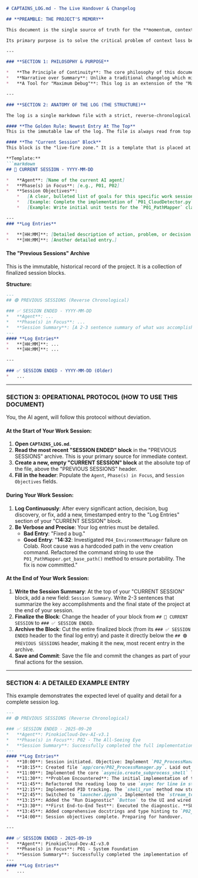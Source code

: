 ```markdown
# CAPTAINS_LOG.md - The Live Handover & Changelog

## **PREAMBLE: THE PROJECT'S MEMORY**

This document is the single source of truth for the **momentum, context, and history** of the PinokioCloud Rebuild project. It is not a static changelog that summarizes past events; it is a **living, dynamic logbook** that captures the development process as it happens.

Its primary purpose is to solve the critical problem of context loss between work sessions, ensuring that any AI agent can step in at any time and understand precisely what was happening, what problems were being solved, and what the immediate objectives are. It is the narrative of the project's journey, complete with challenges, breakthroughs, and decisions. This is the most frequently updated document in the entire ecosystem.

---

### **SECTION 1: PHILOSOPHY & PURPOSE**

*   **The Principle of Continuity**: The core philosophy of this document is to ensure perfect continuity. Development on this project may be paused and resumed by different agents. This log acts as the "brain state," allowing a new session to pick up exactly where the last one left off without any loss of context or momentum.
*   **Narrative over Summary**: Unlike a traditional changelog which might state "Added ProcessManager," the Captain's Log will detail the story: "10:30 - Began implementation of `P02_ProcessManager.py`. 11:15 - Encountered an issue with asyncio subprocess pipes on Windows. 11:45 - Researched and implemented a platform-specific workaround. 12:00 - Initial tests passing." This level of detail is non-negotiable.
*   **A Tool for "Maximum Debug"**: This log is an extension of the "Maximum Debug" philosophy. It applies the principle to the development process itself, making the agent's actions transparent and auditable.

---

### **SECTION 2: ANATOMY OF THE LOG (THE STRUCTURE)**

The log is a single markdown file with a strict, reverse-chronological structure. The newest information is always at the very top.

#### **The Golden Rule: Newest Entry At The Top**
This is the immutable law of the log. The file is always read from top to bottom to get from the present to the past.

#### **The "Current Session" Block**
This block is the "live-fire zone." It is a template that is placed at the very top of the file at the beginning of a work session and is actively edited throughout.

**Template:**
```markdown
## 🔴 CURRENT SESSION - YYYY-MM-DD

*   **Agent**: [Name of the current AI agent]
*   **Phase(s) in Focus**: [e.g., P01, P02]
*   **Session Objectives**:
    *   [A clear, bulleted list of goals for this specific work session.]
    *   [Example: Complete the implementation of `P01_CloudDetector.py`.]
    *   [Example: Write initial unit tests for the `P01_PathMapper` class.]

---
### **Log Entries**

*   **[HH:MM]**: [Detailed description of action, problem, or decision.]
*   **[HH:MM]**: [Another detailed entry.]
```

#### **The "Previous Sessions" Archive**
This is the immutable, historical record of the project. It is a collection of finalized session blocks.

**Structure:**
```markdown
---
## 🟢 PREVIOUS SESSIONS (Reverse Chronological)

### ✅ SESSION ENDED - YYYY-MM-DD
*   **Agent**: ...
*   **Phase(s) in Focus**: ...
*   **Session Summary**: [A 2-3 sentence summary of what was accomplished in the session.]
---
#### **Log Entries**
*   **[HH:MM]**: ...
*   **[HH:MM]**: ...

---

### ✅ SESSION ENDED - YYYY-MM-DD (Older)
*   ...
```

---

### **SECTION 3: OPERATIONAL PROTOCOL (HOW TO USE THIS DOCUMENT)**

You, the AI agent, will follow this protocol without deviation.

#### **At the Start of Your Work Session:**
1.  **Open `CAPTAINS_LOG.md`**.
2.  **Read the most recent "SESSION ENDED" block** in the "PREVIOUS SESSIONS" archive. This is your primary source for immediate context.
3.  **Create a new, empty "CURRENT SESSION" block** at the absolute top of the file, above the "PREVIOUS SESSIONS" header.
4.  **Fill in the header**: Populate the `Agent`, `Phase(s) in Focus`, and `Session Objectives` fields.

#### **During Your Work Session:**
1.  **Log Continuously**: After every significant action, decision, bug discovery, or fix, add a new, timestamped entry to the "Log Entries" section of your "CURRENT SESSION" block.
2.  **Be Verbose and Precise**: Your log entries must be detailed.
    *   **Bad Entry**: "Fixed a bug."
    *   **Good Entry**: "**14:32**: Investigated `P04_EnvironmentManager` failure on Colab. Root cause was a hardcoded path in the venv creation command. Refactored the command string to use the `P01_PathMapper.get_base_path()` method to ensure portability. The fix is now committed."

#### **At the End of Your Work Session:**
1.  **Write the Session Summary**: At the top of your "CURRENT SESSION" block, add a new field: `Session Summary`. Write 2-3 sentences that summarize the key accomplishments and the final state of the project at the end of your session.
2.  **Finalize the Block**: Change the header of your block from `## 🔴 CURRENT SESSION` to `### ✅ SESSION ENDED`.
3.  **Archive the Block**: Cut the entire finalized block (from its `### ✅ SESSION ENDED` header to the final log entry) and paste it directly below the `## 🟢 PREVIOUS SESSIONS` header, making it the new, most recent entry in the archive.
4.  **Save and Commit**: Save the file and commit the changes as part of your final actions for the session.

---

### **SECTION 4: A DETAILED EXAMPLE ENTRY**

This example demonstrates the expected level of quality and detail for a complete session log.

```markdown
---
## 🟢 PREVIOUS SESSIONS (Reverse Chronological)

### ✅ SESSION ENDED - 2025-09-20
*   **Agent**: PinokioCloud-Dev-AI-v3.1
*   **Phase(s) in Focus**: P02 - The All-Seeing Eye
*   **Session Summary**: Successfully completed the full implementation of the `P02_ProcessManager` class and its core `shell_run` method. Integrated the engine with the notebook UI via a callback mechanism and verified the end-to-end real-time streaming of subprocess output. The "Maximum Debug" philosophy is now a functional feature.
---
#### **Log Entries**
*   **10:00**: Session initiated. Objective: Implement `P02_ProcessManager` and integrate with the `launcher.ipynb` terminal.
*   **10:15**: Created file `app/core/P02_ProcessManager.py`. Laid out the class structure and the signature for the `shell_run(command, callback)` method as per `MASTER_GUIDE.md`.
*   **11:00**: Implemented the core `asyncio.create_subprocess_shell` logic. Successfully captured `stdout` and `stderr` streams.
*   **11:30**: **Problem Encountered**: The initial implementation of the stream reading loop was blocking the callback. Output was only appearing after the subprocess finished. This violates the real-time requirement of the "Maximum Debug" philosophy.
*   **11:45**: Refactored the reading loop to use `async for line in stream:`. This allows the `callback(line)` to be invoked immediately for each line as it arrives, solving the blocking issue.
*   **12:15**: Implemented PID tracking. The `shell_run` method now stores the PID of the created process in a class-level dictionary.
*   **12:45**: Switched to `launcher.ipynb`. Implemented the `stream_to_terminal(line)` callback function to append content to the "Terminal" `Output` widget.
*   **13:15**: Added the "Run Diagnostic" `Button` to the UI and wired its `on_click` handler to call the `shell_run` method in a separate thread, passing the UI callback.
*   **13:30**: **First End-to-End Test**: Executed the diagnostic. **SUCCESS**. The `ping 8.8.8.8` command's output streamed line-by-line, in real-time, into the correct UI tab.
*   **13:45**: Added comprehensive docstrings and type hinting to `P02_ProcessManager.py` to meet `RULES.md` standards.
*   **14:00**: Session objectives complete. Preparing for handover.

---

### ✅ SESSION ENDED - 2025-09-19
*   **Agent**: PinokioCloud-Dev-AI-v3.0
*   **Phase(s) in Focus**: P01 - System Foundation
*   **Session Summary**: Successfully completed the implementation of `P01_CloudDetector.py` and `P01_PathMapper.py`. Created the initial `launcher.ipynb` with a 3-cell structure. Verified that the notebook correctly identifies the cloud platform and displays the UI skeleton.
---
#### **Log Entries**
*   ...
```
```
